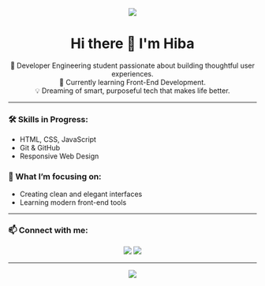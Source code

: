 <div align="center">
  <img src="https://capsule-render.vercel.app/api?type=waving&color=FFB6C1&height=200&section=header&text=Welcome%20to%20my%20GitHub!&fontSize=40&fontAlignY=35&desc=Aspiring%20Developer%20Engineer%20|%20Future%20Innovator%20|%20Coding%20My%20Way%20Forward&descAlignY=60&descAlign=62"/>
</div>

<h1 align="center">Hi there 👋 I'm Hiba</h1>

<p align="center">
  🌸 Developer Engineering student passionate about building thoughtful user experiences.<br>
  🌱 Currently learning Front-End Development.<br>
  💡 Dreaming of smart, purposeful tech that makes life better.
</p>

---

### 🛠️ Skills in Progress:
- HTML, CSS, JavaScript
- Git & GitHub
- Responsive Web Design

### 🌱 What I’m focusing on:
- Creating clean and elegant interfaces
- Learning modern front-end tools

---

### 📫 Connect with me:
<p align="center">
  <a href="mailto:your.email@example.com"><img src="https://img.shields.io/badge/Gmail-D14836?style=for-the-badge&logo=gmail&logoColor=white"/></a>
  <a href="https://www.linkedin.com/in/yourprofile"><img src="https://img.shields.io/badge/LinkedIn-blue?style=for-the-badge&logo=linkedin&logoColor=white"/></a>
</p>

---

<div align="center">
  <img src="https://capsule-render.vercel.app/api?type=waving&color=FFB6C1&height=120&section=footer"/>
</div>




